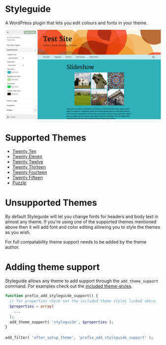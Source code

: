 Styleguide
==========

A WordPress plugin that lets you edit colours and fonts in your theme.

![Twenty Thirteen Screenshot](https://github.com/BinaryMoon/styleguide/raw/master/screenshots/screenshot-1.png)

# Supported Themes

* [Twenty Ten](https://wordpress.org/themes/twentyten)
* [Twenty Eleven](https://wordpress.org/themes/twentyeleven)
* [Twenty Twelve](https://wordpress.org/themes/twentytwelve)
* [Twenty Thirteen](https://wordpress.org/themes/twentythirteen)
* [Twenty Fourteen](https://wordpress.org/themes/twentyfourteen)
* [Twenty Fifteen](https://wordpress.org/themes/twentyfifteen)
* [Puzzle](https://creativemarket.com/BinaryMoon/108641-Puzzle-Responsive-WordPress-Theme?u=BinaryMoon)

# Unsupported Themes

By default Styleguide will let you change fonts for headers and body text in almost any theme. If you're using one of the supported themes mentioned above then it will add font and color editing allowing you to style the themes as you wish.

For full compatability theme support needs to be added by the theme author.

# Adding theme support

Styleguide allows any theme to add support through the `add_theme_support` command. For examples check out the [included theme-styles](https://github.com/BinaryMoon/styleguide/tree/master/theme-styles).

```php
function prefix_add_styleguide_support() {
  // for properties check out the included theme styles linked above
  $properties = array(
    ...
  );
  add_theme_support( 'styleguide', $properties );
}

add_filter( 'after_setup_theme', 'prefix_add_styleguide_support' );
```
